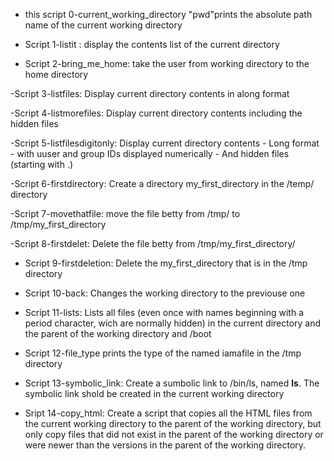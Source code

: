 - this script 0-current_working_directory
"pwd"prints the absolute path name of the current working directory
 
- Script 1-listit : display the contents list of the current directory

- Script 2-bring_me_home: take the user from working directory to the home directory

-Script 3-listfiles: Display current directory contents in along format

-Script 4-listmorefiles: Display current directory contents including the hidden files 

-Script 5-listfilesdigitonly: Display current directory contents 
 	- Long format
	- with uuser and group IDs displayed numerically
	- And hidden files (starting with .)

-Script 6-firstdirectory: Create a directory my_first_directory in the /temp/ directory

-Script 7-movethatfile: move the file betty from /tmp/ to /tmp/my_first_directory

-Script 8-firstdelet: Delete the file betty from /tmp/my_first_directory/

- Script 9-firstdeletion: Delete the my_first_directory that is in the /tmp directory

- Script 10-back: Changes the working directory to the previouse one

- Script 11-lists: Lists all files (even once with names beginning with a period character, wich are normally hidden) in the current directory and the parent of the working directory and /boot

- Script 12-file_type prints the type of the named iamafile in the /tmp directory

- Script 13-symbolic_link: Create a sumbolic link to /bin/ls, named __ls__. The symbolic link shold be created in the current working directory

- Sript 14-copy_html: Create a script that copies all the HTML files from the current working directory to the parent of the working directory, but only copy files that did not exist in the parent of the working directory or were newer than the versions in the parent of the working directory.

